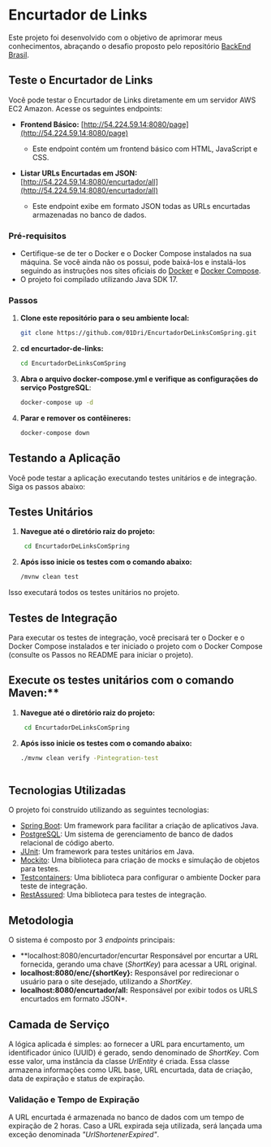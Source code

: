 # Encurtador de Links

Este projeto foi desenvolvido com o objetivo de aprimorar meus conhecimentos, abraçando o desafio proposto pelo repositório [BackEnd Brasil](https://github.com/backend-br).

## Teste o Encurtador de Links

Você pode testar o Encurtador de Links diretamente em um servidor AWS EC2 Amazon. Acesse os seguintes endpoints:

- **Frontend Básico:** [http://54.224.59.14:8080/page](http://54.224.59.14:8080/page)
  - Este endpoint contém um frontend básico com HTML, JavaScript e CSS.

- **Listar URLs Encurtadas em JSON:** [http://54.224.59.14:8080/encurtador/all](http://54.224.59.14:8080/encurtador/all)
  - Este endpoint exibe em formato JSON todas as URLs encurtadas armazenadas no banco de dados.

### Pré-requisitos

- Certifique-se de ter o Docker e o Docker Compose instalados na sua máquina. Se você ainda não os possui, pode baixá-los e instalá-los seguindo as instruções nos sites oficiais do [Docker](https://docs.docker.com/get-docker/) e [Docker Compose](https://docs.docker.com/compose/install/).
- O projeto foi compilado utilizando Java SDK 17.

### Passos

1. **Clone este repositório para o seu ambiente local:**

   ```bash
   git clone https://github.com/01Dri/EncurtadorDeLinksComSpring.git
2. **cd encurtador-de-links:**
   ```bash
   cd EncurtadorDeLinksComSpring
3. **Abra o arquivo docker-compose.yml e verifique as configurações do serviço PostgreSQL**:
   ```bash
   docker-compose up -d
4. **Parar e remover os contêineres:**
   ```bash
   docker-compose down

## Testando a Aplicação

Você pode testar a aplicação executando testes unitários e de integração. Siga os passos abaixo:

## Testes Unitários

1. **Navegue até o diretório raiz do projeto:**
    ```bash
     cd EncurtadorDeLinksComSpring
2. **Após isso inicie os testes com o comando abaixo:**
   ```bash
   /mvnw clean test
   
Isso executará todos os testes unitários no projeto.

## Testes de Integração
Para executar os testes de integração, você precisará ter o Docker e o Docker Compose instalados e ter iniciado o projeto com o Docker Compose (consulte os Passos no README para iniciar o projeto).

## Execute os testes unitários com o comando Maven:**
1. **Navegue até o diretório raiz do projeto:**
    ```bash
     cd EncurtadorDeLinksComSpring
2. **Após isso inicie os testes com o comando abaixo:**
   ```bash
   ./mvnw clean verify -Pintegration-test



## Tecnologias Utilizadas

O projeto foi construído utilizando as seguintes tecnologias:

- [Spring Boot](https://spring.io/projects/spring-boot): Um framework para facilitar a criação de aplicativos Java.
- [PostgreSQL](https://www.postgresql.org/): Um sistema de gerenciamento de banco de dados relacional de código aberto.
- [JUnit](https://junit.org/junit5/): Um framework para testes unitários em Java.
- [Mockito](https://site.mockito.org/): Uma biblioteca para criação de mocks e simulação de objetos para testes.
- [Testcontainers](https://java.testcontainers.org/): Uma biblioteca para configurar o ambiente Docker para teste de integração.
- [RestAssured](https://rest-assured.io/): Uma biblioteca para testes de integração.

## Metodologia

O sistema é composto por 3 *endpoints* principais:

- **localhost:8080/encurtador/encurtar Responsável por encurtar a URL fornecida, gerando uma chave (*ShortKey*) para acessar a URL original.
- **localhost:8080/enc/{shortKey}:** Responsável por redirecionar o usuário para o site desejado, utilizando a *ShortKey*.
- **localhost:8080/encurtador/all:** Responsável por exibir todos os URLS encurtados em formato JSON*.

## Camada de Serviço

A lógica aplicada é simples: ao fornecer a URL para encurtamento, um identificador único (UUID) é gerado, sendo denominado de *ShortKey*. Com esse valor, uma instância da classe *UrlEntity* é criada. Essa classe armazena informações como URL base, URL encurtada, data de criação, data de expiração e status de expiração.

### Validação e Tempo de Expiração

A URL encurtada é armazenada no banco de dados com um tempo de expiração de 2 horas. Caso a URL expirada seja utilizada, será lançada uma exceção denominada *"UrlShortenerExpired"*.
